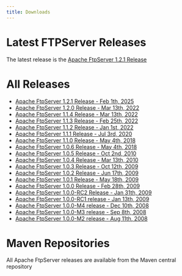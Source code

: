 ```yaml
---
title: Downloads
---
```


# Latest FTPServer Releases

The latest release is the [Apache FtpServer 1.2.1 Release](ftpserver-project/download_1_2.html)

# All Releases

* [Apache FtpServer 1.2.1 Release - Feb 1th, 2025](ftpserver-project/download_1_2.html)
* [Apache FtpServer 1.2.0 Release - Mar 13th, 2022](ftpserver-project/download_1_2.html)
* [Apache FtpServer 1.1.4 Release - Mar 13th, 2022](ftpserver-project/download_1_1.html)
* [Apache FtpServer 1.1.3 Release - Feb 25th, 2022](https://archive.apache.org/dist/mina/ftpserver/1.1.3)
* [Apache FtpServer 1.1.2 Release - Jan 1st, 2022](https://archive.apache.org/dist/mina/ftpserver/1.1.2)
* [Apache FtpServer 1.1.1 Release - Jul 3rd, 2020](https://archive.apache.org/dist/mina/ftpserver/1.1.1)
* [Apache FtpServer 1.1.0 Release - May 4th, 2018](https://archive.apache.org/dist/mina/ftpserver/1.1.0)
* [Apache FtpServer 1.0.6 Release - May 4th, 2018](https://archive.apache.org/dist/mina/ftpserver/1.0.6)
* [Apache FtpServer 1.0.5 Release - Oct 2nd, 2010](https://archive.apache.org/dist/mina/ftpserver/1.0.5)
* [Apache FtpServer 1.0.4 Release - Mar 13th, 2010](https://archive.apache.org/dist/mina/ftpserver/1.0.4)
* [Apache FtpServer 1.0.3 Release - Oct 12th, 2009](https://archive.apache.org/dist/mina/ftpserver/1.0.3)
* [Apache FtpServer 1.0.2 Release - Jun 17th, 2009](https://archive.apache.org/dist/mina/ftpserver/1.0.2)
* [Apache FtpServer 1.0.1 Release - May 18th, 2009](https://archive.apache.org/dist/mina/ftpserver/1.0.1)
* [Apache FtpServer 1.0.0 Release - Feb 28th, 2009](https://archive.apache.org/dist/mina/ftpserver/1.0.0)
* [Apache FtpServer 1.0.0-RC2 Release - Jan 31th, 2009](https://archive.apache.org/dist/mina/ftpserver/1.0.0-RC2)
* [Apache FtpServer 1.0.0-RC1 release - Jan 13th, 2009](https://archive.apache.org/dist/mina/ftpserver/1.0.0-RC1)
* [Apache FtpServer 1.0.0-M4 release - Dec 10th, 2008](https://archive.apache.org/dist/mina/ftpserver/1.0.0-M4)
* [Apache FtpServer 1.0.0-M3 release - Sep 8th, 2008](https://archive.apache.org/dist/mina/ftpserver/1.0.0-M3)
* [Apache FtpServer 1.0.0-M2 release - Aug 11th, 2008](https://archive.apache.org/dist/mina/ftpserver/1.0.0-M2)

# Maven Repositories
All Apache FtpServer releases are available from the Maven central repository
